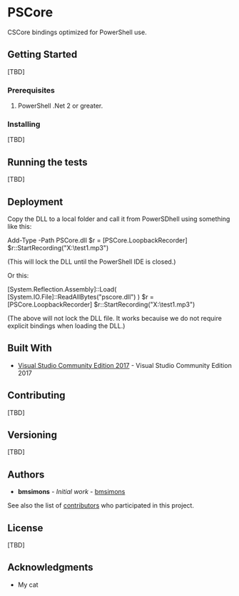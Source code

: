 # PSCore
CSCore bindings optimized for PowerShell use.

## Getting Started

[TBD]

### Prerequisites

1. PowerShell .Net 2 or greater.

### Installing

[TBD]

## Running the tests

[TBD]

## Deployment

Copy the DLL to a local folder and call it from PowerSDhell using something like this:

Add-Type -Path PSCore.dll
$r = [PSCore.LoopbackRecorder]
$r::StartRecording("X:\test1.mp3")

(This will lock the DLL until the PowerShell IDE is closed.)

Or this:

[System.Reflection.Assembly]::Load( [System.IO.File]::ReadAllBytes("pscore.dll") )
$r = [PSCore.LoopbackRecorder]
$r::StartRecording("X:\test1.mp3")

(The above will not lock the DLL file. It works becauise we do not require explicit bindings when loading the DLL.)

## Built With

* [Visual Studio Community Edition 2017](https://www.visualstudio.com/downloads/) - Visual Studio Community Edition 2017

## Contributing

[TBD]

## Versioning

[TBD]

## Authors

* **bmsimons** - *Initial work* - [bmsimons](https://github.com/bmsimons)

See also the list of [contributors](https://github.com/your/project/contributors) who participated in this project.

## License

[TBD]

## Acknowledgments

* My cat
